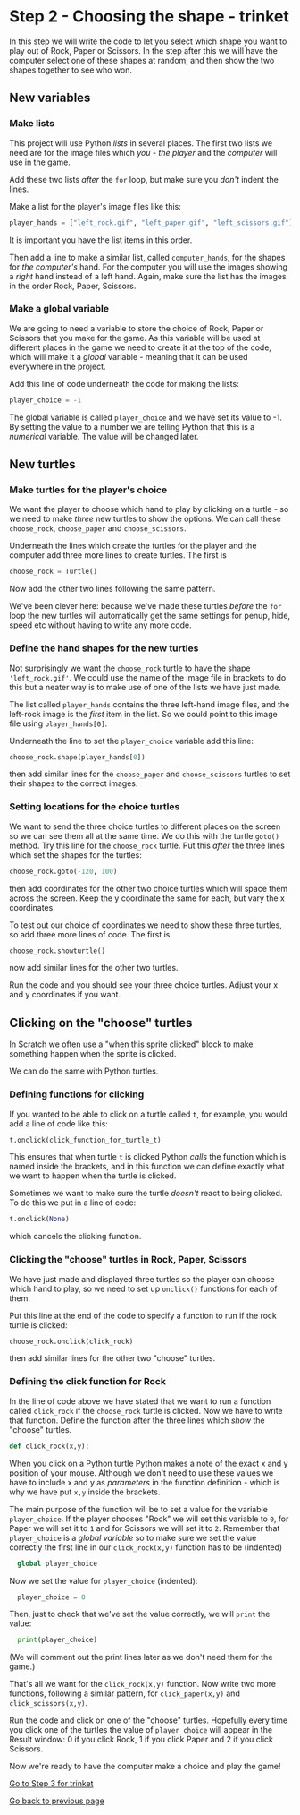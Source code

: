 # Step 2 - Choosing the shape - trinket

In this step we will write the code to let you select which shape you want to play out of Rock, Paper or Scissors. In the step after this we will have the computer select one of these shapes at random, and then show the two shapes together to see who won.

## New variables

### Make lists

This project will use Python *lists* in several places. The first two lists we need are for the image files which *you - the player* and the *computer* will use in the game.

Add these two lists *after* the ```for``` loop, but make sure you *don't* indent the lines.

Make a list for the player's image files like this:

```python
player_hands = ["left_rock.gif", "left_paper.gif", "left_scissors.gif"]
```

It is important you have the list items in this order.

Then add a line to make a similar list, called ```computer_hands```, for the shapes for *the computer's* hand. For the computer you will use the images showing a *right* hand instead of a left hand. Again, make sure the list has the images in the order Rock, Paper, Scissors.

### Make a global variable

We are going to need a variable to store the choice of Rock, Paper or Scissors that you make for the game. As this variable will be used at different places in the game we need to create it at the top of the code, which will make it a *global* variable - meaning that it can be used everywhere in the project.

Add this line of code underneath the code for making the lists:

```python
player_choice = -1
```

The global variable is called ```player_choice``` and we have set its value to -1. By setting the value to a number we are telling Python that this is a *numerical* variable. The value will be changed later.

## New turtles

### Make turtles for the player's choice

We want the player to choose which hand to play by clicking on a turtle - so we need to make *three* new turtles to show the options. We can call these ```choose_rock```, ```choose_paper``` and ```choose_scissors```.

Underneath the lines which create the turtles for the player and the computer add three more lines to create turtles. The first is

```python
choose_rock = Turtle()
```

Now add the other two lines following the same pattern.

We've been clever here: because we've made these turtles *before* the ```for``` loop the new turtles will automatically get the same settings for penup, hide, speed etc without having to write any more code.

### Define the hand shapes for the new turtles

Not surprisingly we want the ```choose_rock``` turtle to have the shape ```'left_rock.gif'```. We could use the name of the image file in brackets to do this but a neater way is to make use of one of the lists we have just made.

The list called ```player_hands``` contains the three left-hand image files, and the left-rock image is the *first* item in the list. So we could point to this image file using ```player_hands[0]```.

Underneath the line to set the ```player_choice``` variable add this line:

```python
choose_rock.shape(player_hands[0])
```

then add similar lines for the ```choose_paper``` and ```choose_scissors``` turtles to set their shapes to the correct images.

### Setting locations for the choice turtles

We want to send the three choice turtles to different places on the screen so we can see them all at the same time. We do this with the turtle ```goto()``` method. Try this line for the ```choose_rock``` turtle. Put this *after* the three lines which set the shapes for the turtles:

```python
choose_rock.goto(-120, 100)
```

then add coordinates for the other two choice turtles which will space them across the screen. Keep the y coordinate the same for each, but vary the x coordinates.

To test out our choice of coordinates we need to show these three turtles, so add three more lines of code. The first is

```python
choose_rock.showturtle()
```

now add similar lines for the other two turtles.

Run the code and you should see your three choice turtles. Adjust your x and y coordinates if you want.

## Clicking on the "choose" turtles

In Scratch we often use a "when this sprite clicked" block to make something happen when the sprite is clicked.

We can do the same with Python turtles.

### Defining functions for clicking

If you wanted to be able to click on a turtle called ```t```, for example, you would add a line of code like this:

```python
t.onclick(click_function_for_turtle_t)
```

This ensures that when turtle ```t``` is clicked Python *calls* the function which is named inside the brackets, and in this function we can define exactly what we want to happen when the turtle is clicked.

Sometimes we want to make sure the turtle *doesn't* react to being clicked. To do this we put in a line of code:

```python
t.onclick(None)
```

which cancels the clicking function.

### Clicking the "choose" turtles in Rock, Paper, Scissors

We have just made and displayed three turtles so the player can choose which hand to play, so we need to set up ```onclick()``` functions for each of them.

Put this line at the end of the code to specify a function to run if the rock turtle is clicked:

```python
choose_rock.onclick(click_rock)
```

then add similar lines for the other two "choose" turtles.

### Defining the click function for Rock

In the line of code above we have stated that we want to run a function called ```click_rock``` if the ```choose_rock``` turtle is clicked. Now we have to write that function. Define the function after the three lines which *show* the "choose" turtles.

```python
def click_rock(x,y):
```

When you click on a Python turtle Python makes a note of the exact x and y position of your mouse. Although we don't need to use these values we have to include x and y as *parameters* in the function definition - which is why we have put ```x,y``` inside the brackets.

The main purpose of the function will be to set a value for the variable ```player_choice```. If the player chooses "Rock" we will set this variable to ```0```, for Paper we will set it to ```1``` and for Scissors we will set it to ```2```. Remember that ```player_choice``` is a *global variable* so to make sure we set the value correctly the first line in our ```click_rock(x,y)``` function has to be (indented)

```python
  global player_choice
```

Now we set the value for ```player_choice``` (indented):

```python
  player_choice = 0
```

Then, just to check that we've set the value correctly, we will ```print``` the value:

```python
  print(player_choice)
```

(We will comment out the print lines later as we don't need them for the game.)

That's all we want for the ```click_rock(x,y)``` function. Now write two more functions, following a similar pattern, for ```click_paper(x,y)``` and ```click_scissors(x,y)```.

Run the code and click on one of the "choose" turtles. Hopefully every time you click one of the turtles the value of ```player_choice``` will appear in the Result window: 0 if you click Rock, 1 if you click Paper and 2 if you click Scissors.

Now we're ready to have the computer make a choice and play the game!

[Go to Step 3 for trinket](../Step3-Play-the-game-trinket)

[Go back to previous page](../Step1-Make-Turtles-trinket)
